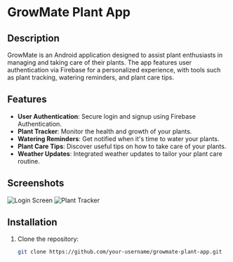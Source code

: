 # GrowMate Plant App

## Description
GrowMate is an Android application designed to assist plant enthusiasts in managing and taking care of their plants. The app features user authentication via Firebase for a personalized experience, with tools such as plant tracking, watering reminders, and plant care tips.

## Features
- **User Authentication**: Secure login and signup using Firebase Authentication.
- **Plant Tracker**: Monitor the health and growth of your plants.
- **Watering Reminders**: Get notified when it's time to water your plants.
- **Plant Care Tips**: Discover useful tips on how to take care of your plants.
- **Weather Updates**: Integrated weather updates to tailor your plant care routine.

## Screenshots
![Login Screen](path_to_image)
![Plant Tracker](path_to_image)

## Installation
1. Clone the repository:
   ```bash
   git clone https://github.com/your-username/growmate-plant-app.git
